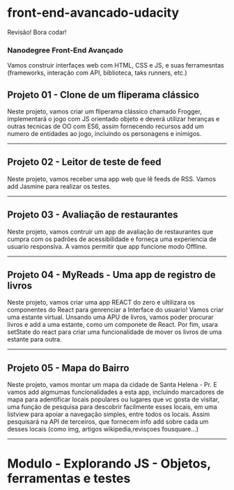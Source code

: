 # front-end-avancado-udacity
Revisão! Bora codar!


### Nanodegree Front-End Avançado

Vamos construir interfaçes web com HTML, CSS e JS, e suas ferramesntas (frameworks, interação com API, biblioteca, taks runners, etc.) 

## Projeto 01 - Clone de um fliperama clássico

Neste projeto, vamos criar um fliperama clássico chamado Frogger, implementará o jogo com JS orientado objeto e deverá utilizar heranças e outras tecnicas de OO com ES6, assim fornecendo recursos add um numero de entidades ao jogo, incluindo os personagens e inimigos.

*************

## Projeto 02 - Leitor de teste de feed

Neste projeto, vamos receber uma app web que lê feeds de RSS. Vamos add Jasmine para realizar os testes. 


**************


## Projeto 03 - Avaliação de restaurantes

Neste projeto, vamos contruir um app de avaliação de restaurantes que cumpra com os padrões de acessibilidade e forneça uma experiencia de usuario responsiva. A vamos permitir que app funcione modo Offline.

*************

## Projeto 04 - MyReads - Uma app de registro de livros

Neste projeto, vamos criar uma app REACT do zero e ultilizara os componentes do React para genrenciar a Interface do usuario! Vamos criar uma estante virtual. Unsando uma APU de livros, vamos poder procurar livros e add a uma estante, como um componete de React. 
Por fim, usara setState do react para criar uma funcionalidade de mover os livros de uma estante para outra. 

*************

## Projeto 05 - Mapa do Bairro

Neste projeto, vamos montar um mapa da cidade de Santa Helena - Pr. E vamos add algmumas funcionalidades a esta app, incluindo marcadores de mapa para adentificar locais populares ou lugares que vc gosta de visitar, uma função de pesquisa para descobrir facilmente esses locais, em uma listview para apoiar a navegação simples, entre todos os locais. Assim pesquisará na API de terceiros, que fornecem info add sobre cada um desses locais (como img, artigos wikipedia,revisçoes fousquare...)

*****************

# Modulo - Explorando JS - Objetos, ferramentas e testes

